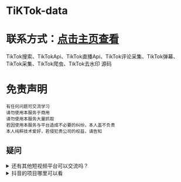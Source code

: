 # TiKTok-data
# 联系方式：[点击主页查看](https://github.com/VideoData)  

TikTok搜索、TikTokApi、TikTok直播Api、TikTok评论采集、TikTok弹幕、TikTok采集、TikTok爬虫、TikTok去水印 源码

#  免责声明   
```         
有任何问题可交流学习       
请勿使用本服务于商用       
请勿使用本服务大量抓取     
若因使用本服务与平台造成不必要的纠纷，本人盖不负责    
本人纯粹技术爱好，若侵犯贵公司的权益，请告知  
``` 
 
## 疑问 
<details> 
  <summary>还有其他短视频平台可以交流吗？</summary>
  目前可供学习交流的平台是抖音和Tiktok，快手大家有兴趣可以一起讨论交流。
</details>
<details>
  <summary>抖音的项目哪里可以看</summary>
  抖音->https://github.com/VideoData/DY-Data
</details>
